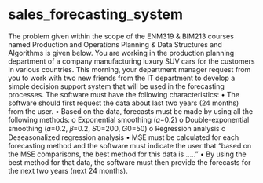 # sales_forecasting_system

The problem given within the scope of the ENM319 & BIM213 courses named Production and Operations Planning & Data Structures and Algorithms is given below.
You are working in the production planning department of a company manufacturing luxury SUV cars for the customers in various countries. This morning, your department manager request from you to work with two new friends from the IT department to develop a simple decision support system that will be used in the forecasting processes. The software must have the following characteristics:
• The software should first request the data about last two years (24 months) from the user.
• Based on the data, forecasts must be made by using all the following methods:
o Exponential smoothing (𝛼=0.2)
o Double-exponential smoothing (𝛼=0.2, 𝛽=0.2, 𝑆0=200, 𝐺0=50)
o Regression analysis
o Deseasonalized regression analysis
• MSE must be calculated for each forecasting method and the software must indicate the user that “based on the MSE comparisons, the best method for this data is …..”
• By using the best method for that data, the software must then provide the forecasts for the next two years (next 24 months).
